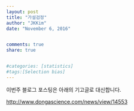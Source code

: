 ```yaml
---
layout: post 
title: "가설검정"
author: "JKKim"
date: "November 6, 2016"


comments: true
share: true


#categories: [statistics]
#tags:[Selection bias]
---
```


이번주 블로그 포스팅은 아래의 기고글로 대신합니다. 

<http://www.dongascience.com/news/view/14553> 

